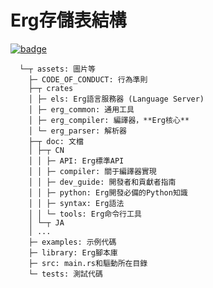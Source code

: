 # Erg存儲表結構

[![badge](https://img.shields.io/endpoint.svg?url=https%3A%2F%2Fgezf7g7pd5.execute-api.ap-northeast-1.amazonaws.com%2Fdefault%2Fsource_up_to_date%3Fowner%3Derg-lang%26repos%3Derg%26ref%3Dmain%26path%3Ddoc/EN/dev_guide/directories.md%26commit_hash%3D94185d534afe909d112381b53d60895389d02f95)](https://gezf7g7pd5.execute-api.ap-northeast-1.amazonaws.com/default/source_up_to_date?owner=erg-lang&repos=erg&ref=main&path=doc/EN/dev_guide/directories.md&commit_hash=94185d534afe909d112381b53d60895389d02f95)

```console
  └─┬ assets: 圖片等
    ├─ CODE_OF_CONDUCT: 行為準則
    ├─┬ crates
    │ ├─ els: Erg語言服務器 (Language Server)
    │ ├─ erg_common: 通用工具
    │ ├─ erg_compiler: 編譯器，**Erg核心**
    │ └─ erg_parser: 解析器
    ├─┬ doc: 文檔
    │ ├─┬ CN
    │ │ ├─ API: Erg標準API
    │ │ ├─ compiler: 關于編譯器實現
    │ │ ├─ dev_guide: 開發者和貢獻者指南
    │ │ ├─ python: Erg開發必備的Python知識
    │ │ ├─ syntax: Erg語法
    │ │ └─ tools: Erg命令行工具
    │ └─┬ JA
    │ ...
    ├─ examples: 示例代碼
    ├─ library: Erg腳本庫
    ├─ src: main.rs和驅動所在目錄
    └─ tests: 測試代碼
```
